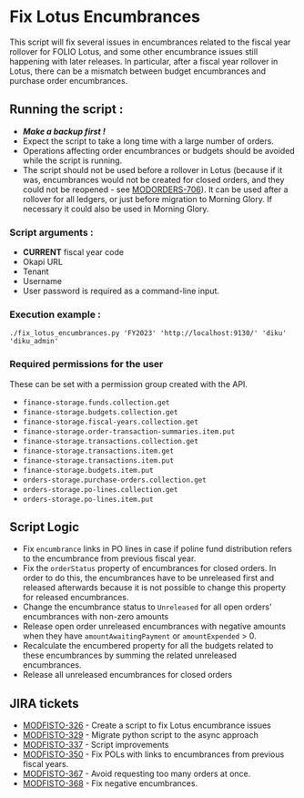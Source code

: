 # Fix Lotus Encumbrances

This script will fix several issues in encumbrances related to the fiscal year rollover for FOLIO Lotus, and some other encumbrance issues still happening with later releases.
In particular, after a fiscal year rollover in Lotus, there can be a mismatch between budget encumbrances and purchase order encumbrances.

## Running the script :

- ***Make a backup first !***
- Expect the script to take a long time with a large number of orders.
- Operations affecting order encumbrances or budgets should be avoided while the script is running.
- The script should not be used before a rollover in Lotus (because if it was, encumbrances would not be created for closed orders, and they could not be reopened - see [MODORDERS-706](https://issues.folio.org/browse/MODORDERS-706)). It can be used after a rollover for all ledgers, or just before migration to Morning Glory. If necessary it could also be used in Morning Glory.

### Script arguments :

- **CURRENT** fiscal year code
- Okapi URL
- Tenant
- Username
- User password is required as a command-line input.

### Execution example :
`./fix_lotus_encumbrances.py 'FY2023' 'http://localhost:9130/' 'diku' 'diku_admin'`

### Required permissions for the user
These can be set with a permission group created with the API.

- `finance-storage.funds.collection.get`
- `finance-storage.budgets.collection.get`
- `finance-storage.fiscal-years.collection.get`
- `finance-storage.order-transaction-summaries.item.put`
- `finance-storage.transactions.collection.get`
- `finance-storage.transactions.item.get`
- `finance-storage.transactions.item.put`
- `finance-storage.budgets.item.put`
- `orders-storage.purchase-orders.collection.get`
- `orders-storage.po-lines.collection.get`
- `orders-storage.po-lines.item.put`

## Script Logic

- Fix `encumbrance` links in PO lines in case if poline fund distribution refers to the encumbrance from previous fiscal year.
- Fix the `orderStatus` property of encumbrances for closed orders. In order to do this, the encumbrances have to be unreleased first and released afterwards because it is not possible to change this property for released encumbrances.
- Change the encumbrance status to `Unreleased` for all open orders' encumbrances with non-zero amounts
- Release open order unreleased encumbrances with negative amounts when they have `amountAwaitingPayment` or `amountExpended` > 0.
- Recalculate the encumbered property for all the budgets related to these encumbrances by summing the related unreleased encumbrances.
- Release all unreleased encumbrances for closed orders

## JIRA tickets
- [MODFISTO-326](https://issues.folio.org/browse/MODFISTO-326) - Create a script to fix Lotus encumbrance issues
- [MODFISTO-329](https://issues.folio.org/browse/MODFISTO-329) - Migrate python script to the async approach
- [MODFISTO-337](https://issues.folio.org/browse/MODFISTO-337) - Script improvements
- [MODFISTO-350](https://issues.folio.org/browse/MODFISTO-350) - Fix POLs with links to encumbrances from previous fiscal years.
- [MODFISTO-367](https://issues.folio.org/browse/MODFISTO-367) - Avoid requesting too many orders at once.
- [MODFISTO-368](https://issues.folio.org/browse/MODFISTO-368) - Fix negative encumbrances.
